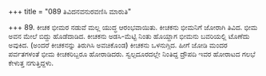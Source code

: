 +++
title = "089 ತಿವಿದನವನುರವಣಿಸಿ ಮಾರುತಿ"

+++
89. ಕೀಚಕ ಭೀಮರ ನಡುವೆ ಮಲ್ಲ ಯುದ್ಧ ಆರಂಭವಾಯಿತು. ಕೀಚಕನು ಭೀಮನಿಗೆ ಜೋರಾಗಿ ತಿವಿದ. ಭೀಮ ಅವನ ಮೇಲೆ ಬಿದ್ದು ಹೊಡೆದಾಡಿದ. ಕೀಚಕನು ಅಡಸಿ-ಮೆಟ್ಟಿ ನಿಂತು ಹೊಯ್ದಾಗ ಭೀಮನು ಬವರಿಯಲ್ಲಿ ಟೊಣೆದು ಅವುಕಿದ. (ಅಂದರೆ ಕೀಚಕನನ್ನು ತಿರುಗಿಸಿ ಅವಚಿಕೊಂಡ) ಕೀಚಕನು ಒಳನುಗ್ಗಿದ. ಹೀಗೆ ಜೋಡಿ ಮಂದರ ಪರ್ವತಗಳಂತೆ ಭೀಮ ಕೀಚಕರಿಬ್ಬರೂ ಹೋರಾಡಿದರು. ಸ್ವಲ್ಪದೂರದಲ್ಲೇ ನಿಂತಿದ್ದ ದ್ರೌಪದಿ ಇವರ ಹೋರಾಟದ ಗಲಭೆ ಕೇಳುತ್ತ ನಗುತ್ತಿದ್ದಳು.